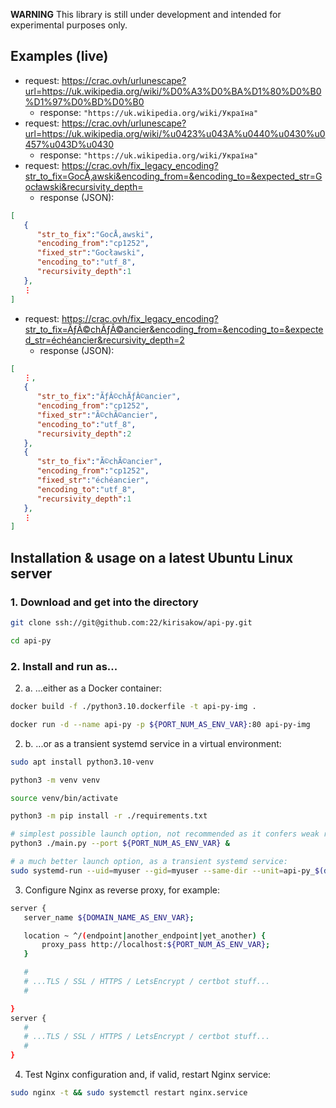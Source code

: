 **WARNING** This library is still under development and intended for experimental purposes only.

## Examples (live)

* request: https://crac.ovh/urlunescape?url=https://uk.wikipedia.org/wiki/%D0%A3%D0%BA%D1%80%D0%B0%D1%97%D0%BD%D0%B0
  * response: `"https://uk.wikipedia.org/wiki/Україна"`
* request: https://crac.ovh/urlunescape?url=https://uk.wikipedia.org/wiki/%u0423%u043A%u0440%u0430%u0457%u043D%u0430
  * response: `"https://uk.wikipedia.org/wiki/Україна"`
* request: https://crac.ovh/fix_legacy_encoding?str_to_fix=GocÅ‚awski&encoding_from=&encoding_to=&expected_str=Gocławski&recursivity_depth=
  * response (JSON):
```json
[
   {
      "str_to_fix":"GocÅ‚awski",
      "encoding_from":"cp1252",
      "fixed_str":"Gocławski",
      "encoding_to":"utf_8",
      "recursivity_depth":1
   },
   ⋮
]
```
* request: https://crac.ovh/fix_legacy_encoding?str_to_fix=ÃƒÂ©chÃƒÂ©ancier&encoding_from=&encoding_to=&expected_str=échéancier&recursivity_depth=2
  * response (JSON):
```json
[
   ⋮,
   {
      "str_to_fix":"ÃƒÂ©chÃƒÂ©ancier",
      "encoding_from":"cp1252",
      "fixed_str":"Ã©chÃ©ancier",
      "encoding_to":"utf_8",
      "recursivity_depth":2
   },
   {
      "str_to_fix":"Ã©chÃ©ancier",
      "encoding_from":"cp1252",
      "fixed_str":"échéancier",
      "encoding_to":"utf_8",
      "recursivity_depth":1
   },
   ⋮
]
```

## Installation & usage on a latest Ubuntu Linux server

### 1. Download and get into the directory

```sh
git clone ssh://git@github.com:22/kirisakow/api-py.git

cd api-py
```

### 2. Install and run as...

2. a. ...either as a Docker container:

```sh
docker build -f ./python3.10.dockerfile -t api-py-img .

docker run -d --name api-py -p ${PORT_NUM_AS_ENV_VAR}:80 api-py-img
```

2. b. ...or as a transient systemd service in a virtual environment:

```sh
sudo apt install python3.10-venv

python3 -m venv venv

source venv/bin/activate

python3 -m pip install -r ./requirements.txt

# simplest possible launch option, not recommended as it confers weak reliability:
python3 ./main.py --port ${PORT_NUM_AS_ENV_VAR} &

# a much better launch option, as a transient systemd service:
sudo systemd-run --uid=myuser --gid=myuser --same-dir --unit=api-py_$(date +%Y%m%d_%H%M%S)_myuser /usr/bin/python /home/myuser/api-py/main.py --port $PORT_NUM_AS_ENV_VAR
```

3. Configure Nginx as reverse proxy, for example:

```sh
server {
   server_name ${DOMAIN_NAME_AS_ENV_VAR};

   location ~ ^/(endpoint|another_endpoint|yet_another) {
       proxy_pass http://localhost:${PORT_NUM_AS_ENV_VAR};
   }

   #
   # ...TLS / SSL / HTTPS / LetsEncrypt / certbot stuff...
   #

}
server {
   #
   # ...TLS / SSL / HTTPS / LetsEncrypt / certbot stuff...
   #
}
```

4. Test Nginx configuration and, if valid, restart Nginx service:

```sh
sudo nginx -t && sudo systemctl restart nginx.service
```
